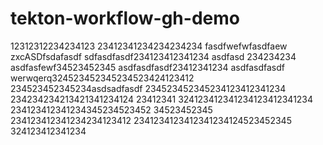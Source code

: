 # tekton-workflow-gh-demo

12312312234234123
23412341234234234234
fasdfwefwfasdfaew
zxcASDfsdafasdf
sdfasdfasdf234123412341234
asdfasd 234234234
asdfasfewf34523452345
asdfasdfasdf23412341234
asdfasdfasdf
werwqerq324523452345234523424123412
234523452345234asdsadfasdf
234523452345234123412341234
234234234213421341234124
23412341
324123412341234123412341234
234123412341234345234523452
34523452345
234123412341234234123412
2341234123412341234124523452345
324123412341234
